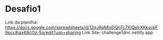 # Desafio1
Link da planilha: https://docs.google.com/spreadsheets/d/12qJ8qMloDQnTc7XIQelrXKksckF9pcc8jax69cOz-5o/edit?usp=sharing
Link Site: challenge1dnc.netlify.app
